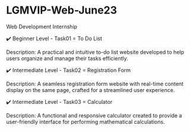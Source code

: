 # LGMVIP-Web-June23
Web Development Internship

✔️ Beginner Level - Task01 = To Do List

Description: A practical and intuitive to-do list website developed to help users organize and manage their tasks efficiently.

✔️ Intermediate Level - Task02 = Registration Form

Description: A seamless registration form website with real-time content display on the same page, crafted for a streamlined user experience.

✔️ Intermediate Level - Task03 = Calculator

Description: A functional and responsive calculator created to provide a user-friendly interface for performing mathematical calculations.
